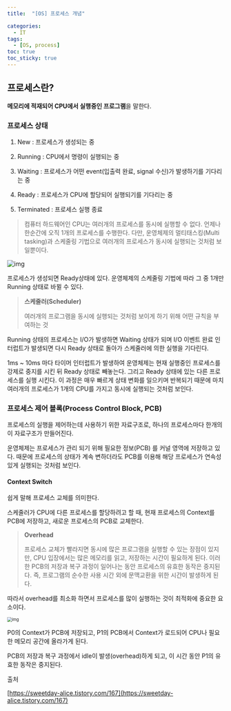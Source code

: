 ```yaml
---
title:  "[OS] 프로세스 개념"

categories:
  - IT
tags:
  - [OS, process]
toc: true
toc_sticky: true
---
```


## 프로세스란?

**메모리에 적재되어 CPU에서 실행중인 프로그램**을 말한다.

### 프로세스 상태

1. New : 프로세스가 생성되는 중

2. Running : CPU에서 명령이 실행되는 중

3. Waiting : 프로세스가 어떤 event(입출력 완료, signal 수신)가 발생하기를 기다리는 중

4. Ready : 프로세스가 CPU에 할당되어 실행되기를 기다리는 중

5. Terminated : 프로세스 실행 종료


> 컴퓨터 하드웨어인 CPU는 여러개의 프로세스를 동시에 실행할 수 없다.
언제나 한순간에 오직 1개의 프로세스를 수행한다.
다만, 운영체제의 멀티태스킹(Multi tasking)과 스케줄링 기법으로 여러개의 프로세스가 동시에 실행되는 것처럼 보일뿐이다.


![img](https://blog.kakaocdn.net/dn/ctV6Lw/btqJCRlC0HS/LI1ujyTB5lGXkp3CcjrUP0/img.png)

프로세스가 생성되면 Ready상태에 있다. 운영체제의 스케줄링 기법에 따라 그 중 1개만 Running 상태로 바뀔 수 있다.

> **스케줄러(Scheduler)**
> 
> 여러개의 프로그램을 동시에 실행되는 것처럼 보이게 하기 위해 어떤 규칙을 부여하는 것

Running 상태의 프로세스는 I/O가 발생하면 Waiting 상태가 되며 I/O 이벤트 완료 인터럽트가 발생되면 다시 Ready 상태로 돌아가 스케줄러에 의한 실행을 기다린다.

1ms ~ 10ms 마다 타이머 인터럽트가 발생하여 운영체제는 현재 실행중인 프로세스를 강제로 중지를 시킨 뒤 Ready 상태로 빼놓는다. 그리고 Ready 상태에 있는 다른 프로세스를 실행 시킨다. 이 과정은 매우 빠르게 상태 변화를 일으키며 반복되기 때문에 마치 여러개의 프로세스가 1개의 CPU를 가지고 동시에 실행되는 것처럼 보인다. 

### 프로세스 제어 블록(Process Control Block, PCB)

프로세스의 실행을 제어하는데 사용하기 위한 자료구조로, 하나의 프로세스마다 한개의 이 자료구조가 만들어진다.  

운영체제는 프로세스가 관리 되기 위해 필요한 정보(PCB) 를 커널 영역에 저장하고 있다. 때문에 프로세스의 상태가 계속 변하더라도 PCB를 이용해 해당 프로세스가 연속성 있게 실행되는 것처럼 보인다.

#### Context Switch

쉽게 말해 프로세스 교체를 의미한다.

스케줄러가 CPU에 다른 프로세스를 할당하려고 할 때, 현재 프로세스의 Context를 PCB에 저장하고, 새로운 프로세스의 PCB로 교체한다.

> **Overhead**
>
> 프로세스 교체가 빨라지면 동시에 많은 프로그램을 실행할 수 있는 장점이 있지만, CPU 입장에서는 많은 메모리를 읽고, 저장하는 시간이 필요하게 된다. 이러한 PCB의 저장과 복구 과정이 일어나는 동안 프로세스의 유효한 동작은 중지된다. 즉, 프로그램의 순수한 사용 시간 외에 문맥교환을 위한 시간이 발생하게 된다.

따라서 overhead를 최소화 하면서 프로세스를 많이 실행하는 것이 최적화에 중요한 요소이다.

<img src="https://blog.kakaocdn.net/dn/bZA5kn/btqJCc4UH3A/Uk1RMsNdk9c71jGvKTtNG1/img.png" alt="img" style="zoom:67%;" />

P0의 Context가 PCB에 저장되고, P1의 PCB에서 Context가 로드되어 CPU나 필요한 메모리 공간에 올라가게 된다.

PCB의 저장과 복구 과정에서 idle이 발생(overhead)하게 되고, 이 시간 동안 P1의 유효한 동작은 중지된다.



출처

[https://sweetday-alice.tistory.com/167](https://sweetday-alice.tistory.com/167)